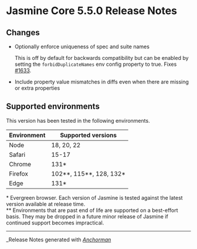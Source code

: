 # Jasmine Core 5.5.0 Release Notes

## Changes

* Optionally enforce uniqueness of spec and suite names

  This is off by default for backwards compatibility but can be enabled
  by setting the `forbidDuplicateNames` env config property to true.
  Fixes [#1633](https://github.com/jasmine/jasmine/issues/1633).

* Include property value mismatches in diffs even when there are missing or 
  extra properties

## Supported environments

This version has been tested in the following environments.

| Environment       | Supported versions      |
|-------------------|-------------------------|
| Node              | 18, 20, 22              |
| Safari            | 15-17                   |
| Chrome            | 131*                    |
| Firefox           | 102**, 115**, 128, 132* |
| Edge              | 131*                    |

\* Evergreen browser. Each version of Jasmine is tested against the latest
version available at release time.<br>
\** Environments that are past end of life are supported on a best-effort basis.
They may be dropped in a future minor release of Jasmine if continued support
becomes impractical.

------

_Release Notes generated with _[Anchorman](http://github.com/infews/anchorman)_
